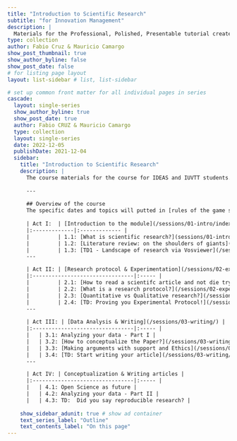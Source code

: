 ```yaml
---
title: "Introduction to Scientific Research"
subtitle: "for Innovation Management"
description: |
  Materials for the Professional, Polished, Presentable tutorial created for useR!2021.
type: collection
author: Fabio Cruz & Mauricio Camargo
show_post_thumbnail: true
show_author_byline: false
show_post_date: false
# for listing page layout
layout: list-sidebar # list, list-sidebar

# set up common front matter for all individual pages in series
cascade:
  layout: single-series 
  show_author_byline: true
  show_post_date: true
  author: Fabio CRUZ & Mauricio Camargo
  type: collection
  layout: single-series
  date: 2022-12-05
  publishDate: 2021-12-04
  sidebar:
    title: "Introduction to Scientific Research"
    description: |
      The course materials for the course for IDEAS and IUVTT students.
      
      ---
      
      ## Overview of the course
      The specific dates and topics will putted in [rules of the game section](prework/)
    
      | Act I:  | [Introduction to the module](/sessions/01-intro/index.html) |
      |:-------------|:------------- |
      |         | 1.1: [What is scientific research?](sessions/01-intro/01-introduction/) |
      |         | 1.2: [Literature review: on the shoulders of giants](/sessions/01-intro/02-literature-review/)   |
      |         | 1.3: [TD1 - Landscape of research via Vosviewer](/sessions/01-intro/03-TD-Vosviewer/)   |      
      ---

      | Act II: | [Research protocol & Experimentation](/sessions/02-experimental-protocols/) |
      |:--------------------------------|:----- |
      |         | 2.1: [How to read a scientifc article and not die trying?](/sessions/02-experimental-protocols/01-introduction/) |      
      |         | 2.2: [What is a research protocol?](/sessions/02-experimental-protocols/02-research-protocol/) |
      |         | 2.3: [Quantitative vs Qualitative research?](/sessions/02-experimental-protocols/)  |
      |         | 2.4: [TD: Proving you Experimental Protocol!](/sessions/02-experimental-protocols/03-TD-research-protocol/)  |      
      ---
      
      | Act III: | [Data Analysis & Writing](/sessions/03-writing/) |
      |:--------------------------------|:----- |
      |   | 3.1: Analyzing your data - Part I |
      |   | 3.2: [How to conceptualize the Paper?](/sessions/03-writing/01-introduction/)  |            
      |   | 3.3: [Making arguments with support and Ethics](/sessions/03-writing/02-integrity/)  |
      |   | 3.4: [TD: Start writing your article](/sessions/03-writing/03-td-writing/) |
      ---

      | Act IV: | Conceptualization & Writing articles |
      |:--------------------------------|:----- |
      |   | 4.1: Open Science as future |
      |   | 4.2: Analyzing your data - Part II |      
      |   | 4.3: TD:  Did you say reproducible research? |            
      
    show_sidebar_adunit: true # show ad container
    text_series_label: "Outline" 
    text_contents_label: "On this page" 
---
```

